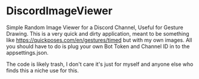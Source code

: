 # DiscordImageViewer
Simple Random Image Viewer for a Discord Channel, Useful for Gesture Drawing. This is a very quick and dirty application, meant to be something like https://quickposes.com/en/gestures/timed but with my own images. All you should have to do is plug your own Bot Token and Channel ID in to the appsettings.json.

The code is likely trash, I don't care it's just for myself and anyone else who finds this a niche use for this.
